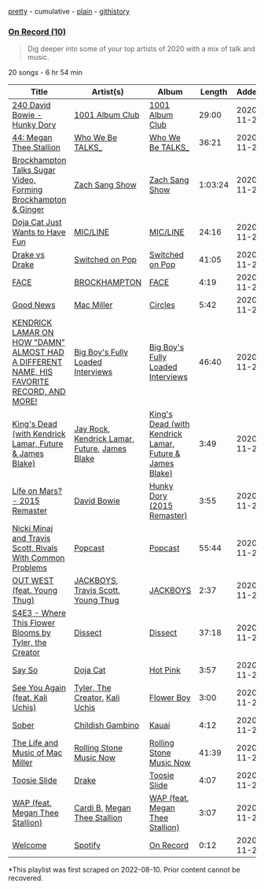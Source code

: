 [pretty](/playlists/pretty/37i9dQZF1EOyGe4011iziL.md) - cumulative - [plain](/playlists/plain/37i9dQZF1EOyGe4011iziL) - [githistory](https://github.githistory.xyz/mackorone/spotify-playlist-archive/blob/main/playlists/plain/37i9dQZF1EOyGe4011iziL)

### [On Record \(10\)](https://open.spotify.com/playlist/37i9dQZF1EOyGe4011iziL)

> Dig deeper into some of your top artists of 2020 with a mix of talk and music.

20 songs - 6 hr 54 min

| Title | Artist(s) | Album | Length | Added | Removed |
|---|---|---|---|---|---|
| [240 David Bowie \- Hunky Dory](https://open.spotify.com/episode/5ZqVGrcson7mbtcFzFukoC) | [1001 Album Club](https://open.spotify.com/show/7f5Rdm6RukUPsWFtxlEfOb) | [1001 Album Club](https://open.spotify.com/show/7f5Rdm6RukUPsWFtxlEfOb) | 29:00 | 2020-11-27 |  |
| [44: Megan Thee Stallion](https://open.spotify.com/episode/4obQtTR41UXcZv3hIm6OsF) | [Who We Be TALKS\_](https://open.spotify.com/show/2YissX4xRk9cU2r10620ol) | [Who We Be TALKS\_](https://open.spotify.com/show/2YissX4xRk9cU2r10620ol) | 36:21 | 2020-11-27 |  |
| [Brockhampton Talks Sugar Video, Forming Brockhampton & Ginger](https://open.spotify.com/episode/2kpl3PBNTNQA40tkQAicbc) | [Zach Sang Show](https://open.spotify.com/show/6QRSZ1xqP5uUMgmHw3gBPL) | [Zach Sang Show](https://open.spotify.com/show/6QRSZ1xqP5uUMgmHw3gBPL) | 1:03:24 | 2020-11-27 |  |
| [Doja Cat Just Wants to Have Fun](https://open.spotify.com/episode/5WT2qe1yBo7Y9rPNQaiRiQ) | [MIC/LINE](https://open.spotify.com/show/7ghjSnDrkv7QGQAOyDCvWA) | [MIC/LINE](https://open.spotify.com/show/7ghjSnDrkv7QGQAOyDCvWA) | 24:16 | 2020-11-27 |  |
| [Drake vs Drake](https://open.spotify.com/episode/0AhU9dUyG0Hi9VoI0WPFQO) | [Switched on Pop](https://open.spotify.com/show/1sgWaKtQxwfjUpZnnK8r7J) | [Switched on Pop](https://open.spotify.com/show/1sgWaKtQxwfjUpZnnK8r7J) | 41:05 | 2020-11-27 |  |
| [FACE](https://open.spotify.com/track/4XMWSVTvVHllbeFyvNhoGI) | [BROCKHAMPTON](https://open.spotify.com/artist/1Bl6wpkWCQ4KVgnASpvzzA) | [FACE](https://open.spotify.com/album/5EcPYgOJlzYmbo0s3N4FWT) | 4:19 | 2020-11-27 |  |
| [Good News](https://open.spotify.com/track/1DWZUa5Mzf2BwzpHtgbHPY) | [Mac Miller](https://open.spotify.com/artist/4LLpKhyESsyAXpc4laK94U) | [Circles](https://open.spotify.com/album/5sY6UIQ32GqwMLAfSNEaXb) | 5:42 | 2020-11-27 |  |
| [KENDRICK LAMAR ON HOW "DAMN" ALMOST HAD A DIFFERENT NAME, HIS FAVORITE RECORD, AND MORE!](https://open.spotify.com/episode/62SeZZd3huQwiNDU6zRXed) | [Big Boy's Fully Loaded Interviews](https://open.spotify.com/show/5hNf8CKWMA8APrIXWj1jLw) | [Big Boy's Fully Loaded Interviews](https://open.spotify.com/show/5hNf8CKWMA8APrIXWj1jLw) | 46:40 | 2020-11-27 |  |
| [King's Dead \(with Kendrick Lamar, Future & James Blake\)](https://open.spotify.com/track/51rXHuKN8Loc4sUlKPODgH) | [Jay Rock](https://open.spotify.com/artist/28ExwzUQsvgJooOI0X1mr3), [Kendrick Lamar](https://open.spotify.com/artist/2YZyLoL8N0Wb9xBt1NhZWg), [Future](https://open.spotify.com/artist/1RyvyyTE3xzB2ZywiAwp0i), [James Blake](https://open.spotify.com/artist/53KwLdlmrlCelAZMaLVZqU) | [King's Dead \(with Kendrick Lamar, Future & James Blake\)](https://open.spotify.com/album/1NXM5lF9YB7a3f1e4R48oH) | 3:49 | 2020-11-27 |  |
| [Life on Mars? \- 2015 Remaster](https://open.spotify.com/track/3ZE3wv8V3w2T2f7nOCjV0N) | [David Bowie](https://open.spotify.com/artist/0oSGxfWSnnOXhD2fKuz2Gy) | [Hunky Dory \(2015 Remaster\)](https://open.spotify.com/album/6fQElzBNTiEMGdIeY0hy5l) | 3:55 | 2020-11-27 |  |
| [Nicki Minaj and Travis Scott, Rivals With Common Problems](https://open.spotify.com/episode/4BFiS2o0l5O2OPiJ9nuMkZ) | [Popcast](https://open.spotify.com/show/3ugDIELXIU7erW5Xp49tWp) | [Popcast](https://open.spotify.com/show/3ugDIELXIU7erW5Xp49tWp) | 55:44 | 2020-11-27 |  |
| [OUT WEST \(feat\. Young Thug\)](https://open.spotify.com/track/6gi6y1xwmVszDWkUqab1qw) | [JACKBOYS](https://open.spotify.com/artist/7A8S43ryYdbWpJKeHRZRcq), [Travis Scott](https://open.spotify.com/artist/0Y5tJX1MQlPlqiwlOH1tJY), [Young Thug](https://open.spotify.com/artist/50co4Is1HCEo8bhOyUWKpn) | [JACKBOYS](https://open.spotify.com/album/1Sf8GsXG32t0jNrX11xqWx) | 2:37 | 2020-11-27 |  |
| [S4E3 \- Where This Flower Blooms by Tyler, the Creator](https://open.spotify.com/episode/7n9BYUDv0s0C5nZaw2Li47) | [Dissect](https://open.spotify.com/show/2b025hq3gJ17tQdxS3aV43) | [Dissect](https://open.spotify.com/show/2b025hq3gJ17tQdxS3aV43) | 37:18 | 2020-11-27 |  |
| [Say So](https://open.spotify.com/track/3Dv1eDb0MEgF93GpLXlucZ) | [Doja Cat](https://open.spotify.com/artist/5cj0lLjcoR7YOSnhnX0Po5) | [Hot Pink](https://open.spotify.com/album/1MmVkhiwTH0BkNOU3nw5d3) | 3:57 | 2020-11-27 |  |
| [See You Again \(feat\. Kali Uchis\)](https://open.spotify.com/track/7KA4W4McWYRpgf0fWsJZWB) | [Tyler, The Creator](https://open.spotify.com/artist/4V8LLVI7PbaPR0K2TGSxFF), [Kali Uchis](https://open.spotify.com/artist/1U1el3k54VvEUzo3ybLPlM) | [Flower Boy](https://open.spotify.com/album/2nkto6YNI4rUYTLqEwWJ3o) | 3:00 | 2020-11-27 |  |
| [Sober](https://open.spotify.com/track/5NhlpQ6BOIz3S5welptk1W) | [Childish Gambino](https://open.spotify.com/artist/73sIBHcqh3Z3NyqHKZ7FOL) | [Kauai](https://open.spotify.com/album/1gN7MUuz99VAKnB58U1aZy) | 4:12 | 2020-11-27 |  |
| [The Life and Music of Mac Miller](https://open.spotify.com/episode/1q944Rc52ChfPj4QCaWJWM) | [Rolling Stone Music Now](https://open.spotify.com/show/0jCfnXfdYhwIM2I4x7SxZx) | [Rolling Stone Music Now](https://open.spotify.com/show/0jCfnXfdYhwIM2I4x7SxZx) | 41:39 | 2020-11-27 |  |
| [Toosie Slide](https://open.spotify.com/track/127QTOFJsJQp5LbJbu3A1y) | [Drake](https://open.spotify.com/artist/3TVXtAsR1Inumwj472S9r4) | [Toosie Slide](https://open.spotify.com/album/3xIwVbGJuAcovYIhzbLO3J) | 4:07 | 2020-11-27 |  |
| [WAP \(feat\. Megan Thee Stallion\)](https://open.spotify.com/track/4Oun2ylbjFKMPTiaSbbCih) | [Cardi B](https://open.spotify.com/artist/4kYSro6naA4h99UJvo89HB), [Megan Thee Stallion](https://open.spotify.com/artist/181bsRPaVXVlUKXrxwZfHK) | [WAP \(feat\. Megan Thee Stallion\)](https://open.spotify.com/album/2ogiazbrNEx0kQHGl5ZBTQ) | 3:07 | 2020-11-27 |  |
| [Welcome](https://open.spotify.com/track/5OyDrpEkADJhlSvnopHuQ8) | [Spotify](https://open.spotify.com/artist/5UUG83KSlqPhrBssrducWV) | [On Record](https://open.spotify.com/album/6Tja0wl37TsdQx2o6Ev5zH) | 0:12 | 2020-11-27 |  |

\*This playlist was first scraped on 2022-08-10. Prior content cannot be recovered.
